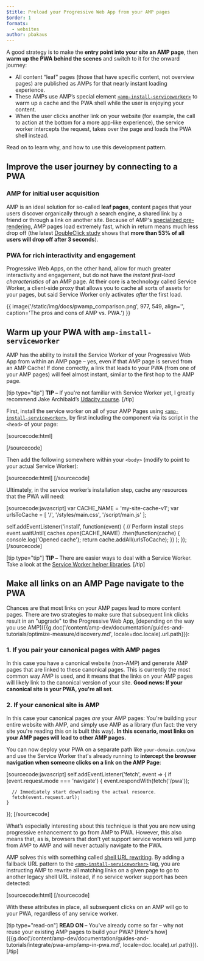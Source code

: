 ```yaml
---
$title: Preload your Progressive Web App from your AMP pages
$order: 1
formats:
  - websites
author: pbakaus
---
```


A good strategy is to make the **entry point into your site an AMP page**, then **warm up the PWA behind the scenes** and switch to it for the onward journey:

* All content “leaf” pages (those that have specific content, not overview pages) are published as AMPs for that nearly instant loading experience.
* These AMPs use AMP’s special element [`<amp-install-serviceworker>`](/docs/reference/components/amp-install-serviceworker.html) to warm up a cache and the PWA shell while the user is enjoying your content.
* When the user clicks another link on your website (for example, the call to action at the bottom for a more app-like experience), the service worker intercepts the request, takes over the page and loads the PWA shell instead.

Read on to learn why, and how to use this development pattern.

## Improve the user journey by connecting to a PWA

### AMP for initial user acquisition

AMP is an ideal solution for so-called **leaf pages**, content pages that your users discover organically through a search engine, a shared link by a friend or through a link on another site. Because of AMP's [specialized pre-rendering](/learn/about-how/), AMP pages load extremely fast, which in return means much less drop off (the latest [DoubleClick study](https://www.doubleclickbygoogle.com/articles/mobile-speed-matters/) shows that **more than 53% of all users will drop off after 3 seconds**).

### PWA for rich interactivity and engagement

Progressive Web Apps, on the other hand, allow for much greater interactivity and engagement, but do not have the *instant first-load characteristics* of an AMP page. At their core is a technology called Service Worker, a client-side proxy that allows you to cache all sorts of assets for your pages, but said Service Worker only activates *after* the first load.

{{ image('/static/img/docs/pwamp_comparison.png', 977, 549, align='', caption='The pros and cons of AMP vs. PWA.') }}

## Warm up your PWA with `amp-install-serviceworker`

AMP has the ability to install the Service Worker of your Progressive Web App from within an AMP page – yes, even if that AMP page is served from an AMP Cache! If done correctly, a link that leads to your PWA (from one of your AMP pages) will feel almost instant, similar to the first hop to the AMP page.

[tip type="tip"]
**TIP –** If you're not familiar with Service Worker yet, I greatly recommend Jake Archibald’s [Udacity course](https://www.udacity.com/course/offline-web-applications--ud899).
[/tip]

First, install the service worker on all of your AMP Pages using [`<amp-install-serviceworker>`](/docs/reference/components/amp-install-serviceworker.html), by first including the component via its script in the `<head>` of your page:

[sourcecode:html]
<script async custom-element="amp-install-serviceworker"
  src="https://cdn.ampproject.org/v0/amp-install-serviceworker-0.1.js"></script>
[/sourcecode]

Then add the following somewhere within your `<body>` (modify to point to your actual Service Worker):

[sourcecode:html]
<amp-install-serviceworker
      src="https://www.your-domain.com/serviceworker.js"
      layout="nodisplay">
</amp-install-serviceworker>
[/sourcecode]

Ultimately, in the service worker’s installation step, cache any resources that the PWA will need:

[sourcecode:javascript]
var CACHE_NAME = 'my-site-cache-v1';
var urlsToCache = [
  '/',
  '/styles/main.css',
  '/script/main.js'
];

self.addEventListener('install', function(event) {
  // Perform install steps
  event.waitUntil(
    caches.open(CACHE_NAME)
      .then(function(cache) {
        console.log('Opened cache');
        return cache.addAll(urlsToCache);
      })
  );
});
[/sourcecode]

[tip type="tip"]
**TIP –** There are easier ways to deal with a Service Worker. Take a look at the [Service Worker helper libraries](https://github.com/GoogleChrome/sw-helpers).
[/tip]

## Make all links on an AMP Page navigate to the PWA

Chances are that most links on your AMP pages lead to more content pages. There are two strategies to make sure that subsequent link clicks result in an "upgrade" to the Progressive Web App, [depending on the way you use AMP]({{g.doc('/content/amp-dev/documentation/guides-and-tutorials/optimize-measure/discovery.md', locale=doc.locale).url.path}}):

### 1. If you pair your canonical pages with AMP pages

In this case you have a canonical website (non-AMP) and generate AMP pages that are linked to these canonical pages. This is currently the most common way AMP is used, and it means that the links on your AMP pages will likely link to the canonical version of your site. **Good news: If your canonical site is your PWA, you're all set**.

### 2. If your canonical site is AMP

In this case your canonical pages *are* your AMP pages: You're building your entire website with AMP, and simply use AMP as a library (fun fact: the very site you're reading this on is built this way). **In this scenario, most links on your AMP pages will lead to other AMP pages.**

You can now deploy your PWA on a separate path like `your-domain.com/pwa` and use the Service Worker that's already running to **intercept the browser navigation when someone clicks on a link on the AMP Page**:

[sourcecode:javascript]
self.addEventListener('fetch', event => {
    if (event.request.mode === 'navigate') {
      event.respondWith(fetch('/pwa'));

      // Immediately start downloading the actual resource.
      fetch(event.request.url);
    }

});
[/sourcecode]

What’s especially interesting about this technique is that you are now using progressive enhancement to go from AMP to PWA. However, this also means that, as is, browsers that don’t yet support service workers will jump from AMP to AMP and will never actually navigate to the PWA.

AMP solves this with something called [shell URL rewriting](/docs/reference/components/amp-install-serviceworker.html#shell-url-rewrite). By adding a fallback URL pattern to the [`<amp-install-serviceworker>`](/docs/reference/components/amp-install-serviceworker.html) tag, you are instructing AMP to rewrite all matching links on a given page to go to another legacy shell URL instead, if no service worker support has been detected:

[sourcecode:html]
<amp-install-serviceworker
      src="https://www.your-domain.com/serviceworker.js"
      layout="nodisplay"
      data-no-service-worker-fallback-url-match=".*"
      data-no-service-worker-fallback-shell-url="https://www.your-domain.com/pwa">
</amp-install-serviceworker>
[/sourcecode]

With these attributes in place, all subsequent clicks on an AMP will go to your PWA, regardless of any service worker.

[tip type="read-on"]
**READ ON –** You've already come so far – why not reuse your existing AMP pages to build your PWA? [Here's how]({{g.doc('/content/amp-dev/documentation/guides-and-tutorials/integrate/pwa-amp/amp-in-pwa.md', locale=doc.locale).url.path}}).
[/tip]
